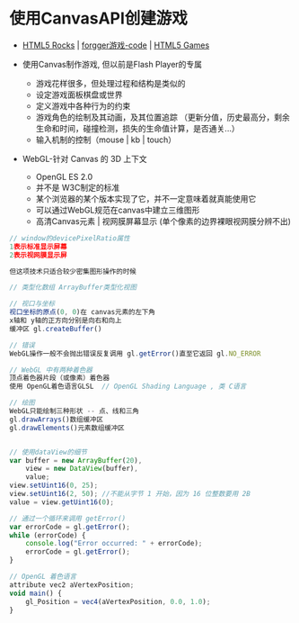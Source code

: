 # 使用CanvasAPI创建游戏

- [HTML5 Rocks](https://www.html5rocks.com/en/tutorials/canvas/hidpi/) | [forgger游戏-code](https://github.com/denodell/frogger) | [HTML5 Games](http://html5gamedevelopment.com/)
- 使用Canvas制作游戏, 但以前是Flash Player的专属

  - 游戏花样很多，但处理过程和结构是类似的
  - 设定游戏面板棋盘或世界
  - 定义游戏中各种行为的约束
  - 游戏角色的绘制及其动画，及其位置追踪 （更新分值，历史最高分，剩余生命和时间，碰撞检测，损失的生命值计算，是否通关...）
  - 输入机制的控制（mouse | kb | touch）

- WebGL-针对 Canvas 的 3D 上下文

  - OpenGL ES 2.0
  - 并不是 W3C制定的标准
  - 某个浏览器的某个版本实现了它，并不一定意味着就真能使用它
  - 可以通过WebGL规范在canvas中建立三维图形
  - 高清Canvas元素 | 视网膜屏幕显示 (单个像素的边界裸眼视网膜分辨不出)

```javascript
// window的devicePixelRatio属性
1表示标准显示屏幕
2表示视网膜显示屏

但这项技术只适合较少密集图形操作的时候

// 类型化数组 ArrayBuffer类型化视图

// 视口与坐标
视口坐标的原点(0, 0)在 canvas元素的左下角
x轴和 y轴的正方向分别是向右和向上
缓冲区 gl.createBuffer()

// 错误
WebGL操作一般不会抛出错误反复调用 gl.getError()直至它返回 gl.NO_ERROR

// WebGL 中有两种着色器
顶点着色器片段（或像素）着色器
使用 OpenGL着色语言GLSL  // OpenGL Shading Language , 类 C语言

// 绘图
WebGL只能绘制三种形状 -- 点、线和三角
gl.drawArrays()数组缓冲区
gl.drawElements()元素数组缓冲区


// 使用dataView的细节
var buffer = new ArrayBuffer(20),
    view = new DataView(buffer),
    value;
view.setUint16(0, 25);
view.setUint16(2, 50); //不能从字节 1 开始，因为 16 位整数要用 2B
value = view.getUint16(0);

// 通过一个循环来调用 getError()
var errorCode = gl.getError();
while (errorCode) {
    console.log("Error occurred: " + errorCode);
    errorCode = gl.getError();
}

// OpenGL 着色语言
attribute vec2 aVertexPosition;
void main() {
    gl_Position = vec4(aVertexPosition, 0.0, 1.0);
}
```

